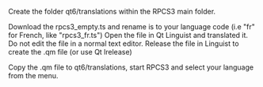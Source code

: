 
Create the folder qt6/translations within the RPCS3 main folder.

Download the rpcs3_empty.ts and rename is to your language code (i.e "fr" for French, like "rpcs3_fr.ts")
Open the file in Qt Linguist and translated it. Do not edit the file in a normal text editor.
Release the file in Linguist to create the .qm file (or use Qt lrelease)

Copy the .qm file to qt6/translations, start RPCS3 and select your language from the menu.
